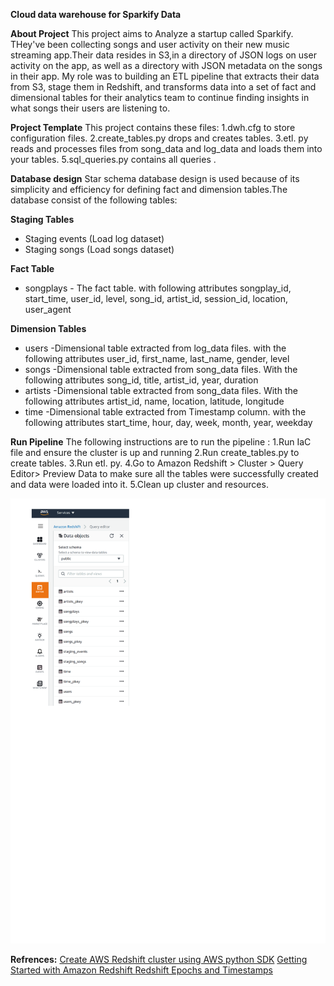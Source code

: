 **Cloud data warehouse for Sparkify Data**

**About Project**
This project aims to Analyze a startup called Sparkify. THey've been collecting  songs and user activity on their new music streaming app.Their data resides in S3,in a directory of JSON logs on user activity on the app, as well as a directory with JSON metadata on the songs in their app.
My role was to building an ETL pipeline that extracts their data from S3, stage them in Redshift, and transforms data into a set of fact and dimensional tables for their analytics team to continue finding insights in what songs their users are listening to.


**Project Template**
This project contains these files:
1.dwh.cfg to store configuration files.
2.create_tables.py drops and creates tables.
3.etl. py reads and processes files from song_data and log_data and loads them into your tables.
5.sql_queries.py contains all queries .


**Database design**
Star schema database design is used because of its simplicity and efficiency for defining fact and dimension tables.The database consist of the following tables:
   
**Staging Tables** 
  - Staging events (Load log dataset)  
  - Staging songs (Load songs dataset)

**Fact Table** 
- songplays - The fact table. with following attributes
songplay_id, start_time, user_id, level, song_id, artist_id, session_id, location, user_agent 

**Dimension Tables**
- users -Dimensional table extracted from log_data files. with the following attributes user_id, first_name, last_name, gender, level
- songs -Dimensional table extracted from song_data files. With the following attributes song_id, title, artist_id, year, duration
- artists -Dimensional table extracted from song_data files. With the following attributes artist_id, name, location, latitude, longitude 
- time -Dimensional table extracted from Timestamp column. with the following attributes start_time, hour, day, week, month, year, weekday

**Run Pipeline**
The following instructions are to run the pipeline :
1.Run IaC file and ensure the cluster is up and running
2.Run create_tables.py to create tables.
3.Run etl. py.
4.Go to Amazon Redshift > Cluster > Query Editor> Preview Data to make sure all the tables were successfully created and data were loaded into it.
5.Clean up cluster and resources.

![Screenshot](tables.png)

**Refrences:**
[Create AWS Redshift cluster using AWS python SDK](https://shravan-kuchkula.github.io/create-aws-redshift-cluster/#step-4-load-partitioned-data-from-s3-into-the-table-just-created)
[Getting Started with Amazon Redshift
](https://aws.amazon.com/redshift/getting-started/?p=rs&bttn=hero&exp=b)[Redshift Epochs and Timestamps](https://www.fernandomc.com/posts/redshift-epochs-and-timestamps/)
